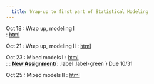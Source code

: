 ```yaml
---
  title: Wrap-up to first part of Statistical Modeling   
---
```

  
Oct 18
: Wrap up, modeling I   
  : [html](https://jlacasa.github.io/stat705_fall2024/classes/day25_10182024)  

Oct 21
: Wrap up, modeling II
  : [html](https://jlacasa.github.io/stat705_fall2024/classes/day26_10212024)  
  
Oct 23
: Mixed models I
  : [html](https://jlacasa.github.io/stat705_fall2024/classes/day27_10232024)  
: []()
  : **[New Assignment](https://jlacasa.github.io/stat705_fall2024/assignments/hw4)**{: .label .label-green } Due 10/31  

Oct 25
: Mixed models II
  : [html](https://jlacasa.github.io/stat705_fall2024/classes/day28_10252024)  
